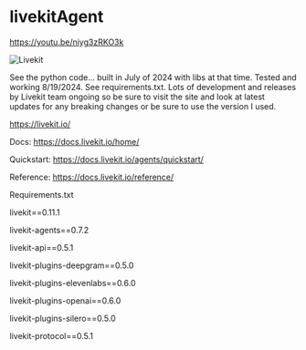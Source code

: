 # livekitAgent

https://youtu.be/niyg3zRKO3k

![Livekit](https://github.com/user-attachments/assets/f8463adb-dcc4-410a-a758-0d49b04b1227)

See the python code... built in July of 2024 with libs at that time.  Tested and working 8/19/2024.  See requirements.txt.  Lots of development and releases by Livekit team ongoing so be sure to visit the site and look at latest updates for any breaking changes or be sure to use the version I used.

https://livekit.io/

Docs:  https://docs.livekit.io/home/

Quickstart:  https://docs.livekit.io/agents/quickstart/

Reference:  https://docs.livekit.io/reference/

Requirements.txt

livekit==0.11.1

livekit-agents==0.7.2

livekit-api==0.5.1

livekit-plugins-deepgram==0.5.0

livekit-plugins-elevenlabs==0.6.0

livekit-plugins-openai==0.6.0

livekit-plugins-silero==0.5.0

livekit-protocol==0.5.1


